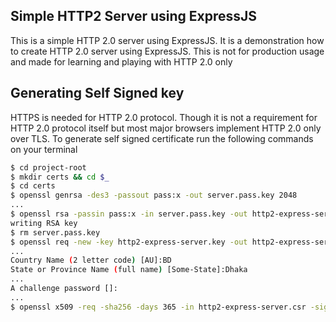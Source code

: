 Simple HTTP2 Server using ExpressJS
------------------------------------
This is a simple HTTP 2.0 server using ExpressJS. It is a demonstration how to create HTTP 2.0 server using ExpressJS.
This is not for production usage and made for learning and playing with HTTP 2.0 only

Generating Self Signed key
--------------------------
HTTPS is needed for HTTP 2.0 protocol. Though it is not a requirement for HTTP 2.0 protocol itself but most major
browsers implement HTTP 2.0 only over TLS. To generate self signed certificate run the following commands on your
terminal

```sh
$ cd project-root
$ mkdir certs && cd $_
$ cd certs
$ openssl genrsa -des3 -passout pass:x -out server.pass.key 2048
...
$ openssl rsa -passin pass:x -in server.pass.key -out http2-express-server.key
writing RSA key
$ rm server.pass.key
$ openssl req -new -key http2-express-server.key -out http2-express-server.csr
...
Country Name (2 letter code) [AU]:BD
State or Province Name (full name) [Some-State]:Dhaka
...
A challenge password []:
...
$ openssl x509 -req -sha256 -days 365 -in http2-express-server.csr -signkey http2-express-server.key -out http2-express-server.crt
```
